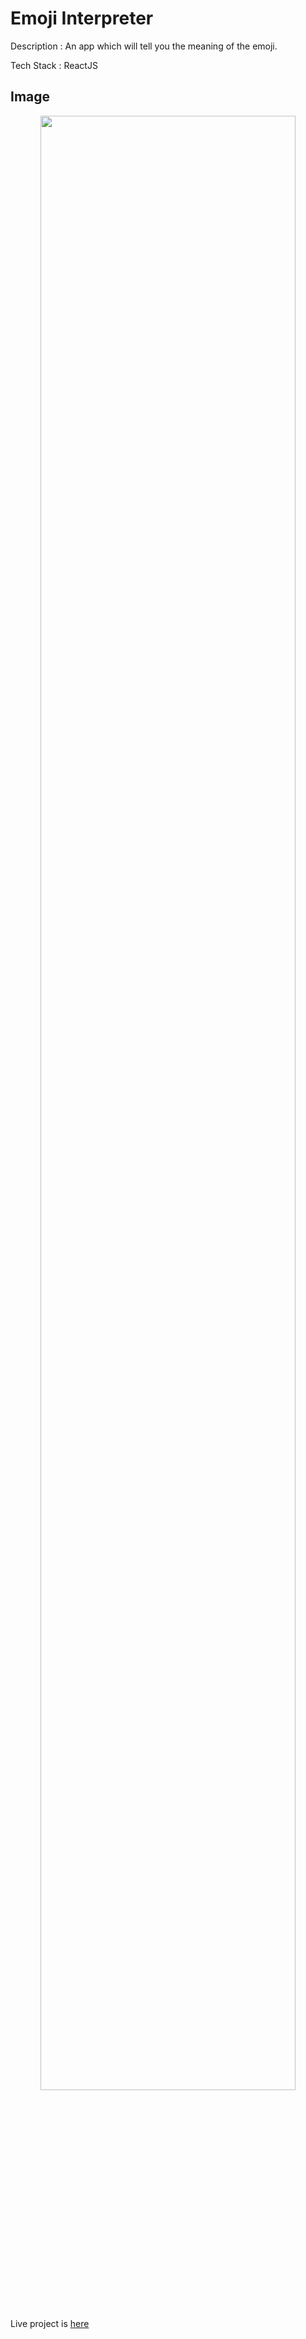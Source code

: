 

# Emoji Interpreter

Description : An app which will tell you the meaning of the emoji.

Tech Stack : ReactJS

## Image 
<div align="center">
<img src=("https://user-images.githubusercontent.com/95525622/180636981-17758bdc-1e5e-44ed-a0e1-76bbd20a5678.png") width="90%"/>
</div>

Live project is [here]()
